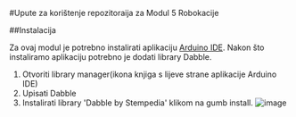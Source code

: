 #Upute za korištenje repozitoraija za Modul 5 Robokacije

##Instalacija

Za ovaj modul je potrebno instalirati aplikaciju [Arduino IDE](https://www.arduino.cc/en/software).
Nakon što instaliramo aplikaciju potrebno je dodati library Dabble.
1. Otvoriti library manager(ikona knjiga s lijeve strane aplikacije Arduino IDE)
2. Upisati Dabble
3. Instalirati library 'Dabble by Stempedia' klikom na gumb install.
![image](https://github.com/user-attachments/assets/caeccb4b-acea-47ca-86a3-db9056f6067b)

